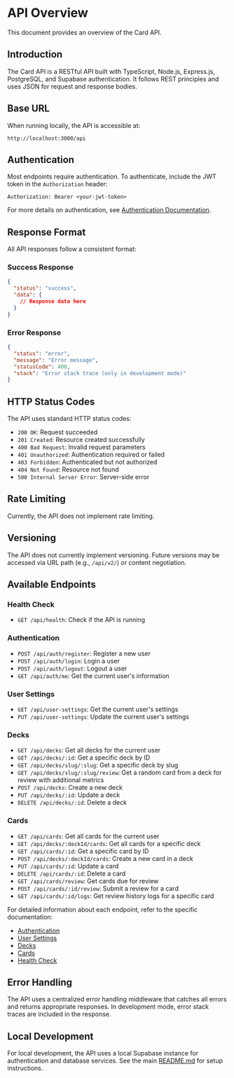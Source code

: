 # API Overview

This document provides an overview of the Card API.

## Introduction

The Card API is a RESTful API built with TypeScript, Node.js, Express.js, PostgreSQL, and Supabase authentication. It follows REST principles and uses JSON for request and response bodies.

## Base URL

When running locally, the API is accessible at:

```
http://localhost:3000/api
```

## Authentication

Most endpoints require authentication. To authenticate, include the JWT token in the `Authorization` header:

```
Authorization: Bearer <your-jwt-token>
```

For more details on authentication, see [Authentication Documentation](./authentication.md).

## Response Format

All API responses follow a consistent format:

### Success Response

```json
{
  "status": "success",
  "data": {
    // Response data here
  }
}
```

### Error Response

```json
{
  "status": "error",
  "message": "Error message",
  "statusCode": 400,
  "stack": "Error stack trace (only in development mode)"
}
```

## HTTP Status Codes

The API uses standard HTTP status codes:

- `200 OK`: Request succeeded
- `201 Created`: Resource created successfully
- `400 Bad Request`: Invalid request parameters
- `401 Unauthorized`: Authentication required or failed
- `403 Forbidden`: Authenticated but not authorized
- `404 Not Found`: Resource not found
- `500 Internal Server Error`: Server-side error

## Rate Limiting

Currently, the API does not implement rate limiting.

## Versioning

The API does not currently implement versioning. Future versions may be accessed via URL path (e.g., `/api/v2/`) or content negotiation.

## Available Endpoints

### Health Check

- `GET /api/health`: Check if the API is running

### Authentication

- `POST /api/auth/register`: Register a new user
- `POST /api/auth/login`: Login a user
- `POST /api/auth/logout`: Logout a user
- `GET /api/auth/me`: Get the current user's information

### User Settings

- `GET /api/user-settings`: Get the current user's settings
- `PUT /api/user-settings`: Update the current user's settings

### Decks

- `GET /api/decks`: Get all decks for the current user
- `GET /api/decks/:id`: Get a specific deck by ID
- `GET /api/decks/slug/:slug`: Get a specific deck by slug
- `GET /api/decks/slug/:slug/review`: Get a random card from a deck for review with additional metrics
- `POST /api/decks`: Create a new deck
- `PUT /api/decks/:id`: Update a deck
- `DELETE /api/decks/:id`: Delete a deck

### Cards

- `GET /api/cards`: Get all cards for the current user
- `GET /api/decks/:deckId/cards`: Get all cards for a specific deck
- `GET /api/cards/:id`: Get a specific card by ID
- `POST /api/decks/:deckId/cards`: Create a new card in a deck
- `PUT /api/cards/:id`: Update a card
- `DELETE /api/cards/:id`: Delete a card
- `GET /api/cards/review`: Get cards due for review
- `POST /api/cards/:id/review`: Submit a review for a card
- `GET /api/cards/:id/logs`: Get review history logs for a specific card

For detailed information about each endpoint, refer to the specific documentation:
- [Authentication](./authentication.md)
- [User Settings](./user-settings.md)
- [Decks](./decks.md)
- [Cards](./cards.md)
- [Health Check](./health.md)

## Error Handling

The API uses a centralized error handling middleware that catches all errors and returns appropriate responses. In development mode, error stack traces are included in the response.

## Local Development

For local development, the API uses a local Supabase instance for authentication and database services. See the main [README.md](../README.md) for setup instructions. 